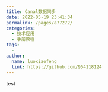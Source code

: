 ```yaml
---
title: Canal数据同步
date: 2022-05-19 23:41:34
permalink: /pages/a77272/
categories:
  - 技术应用
  - 手册教程
tags:
  - 
author: 
  name: luoxiaofeng
  link: https://github.com/954118124
---
```

test